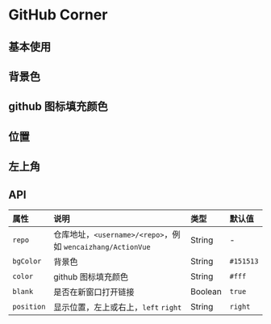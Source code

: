 # GitHub Corner 

## 基本使用

<Common-Democode>
  <github-corner-demo1 />
  <highlight-code slot="codeText" lang="vue">
    <template>
      <div class="box">
        <a-github-corner repo="wencaizhang/ActionVue" />
      </div>
    </template>
    <style scoped>
    .box {
      position: relative;
      display: inline-block;
      height: 100px;
      width: 100px;
      border: 1px solid #ccc
    }
    </style>
  </highlight-code>
</Common-Democode>



## 背景色

<Common-Democode>
  <github-corner-demo3 />
  <highlight-code slot="codeText" lang="vue">
    <template>
      <div>
        <div class="box">
          <a-github-corner repo="wencaizhang/ActionVue"/>
        </div>
        <div class="box">
          <a-github-corner repo="wencaizhang/ActionVue" bgColor="#64CEAA" />
        </div>
        <div class="box">
          <a-github-corner repo="wencaizhang/ActionVue" bgColor="#FD6C6C" />
        </div>
        <div class="box">
          <a-github-corner repo="wencaizhang/ActionVue" bgColor="#70B7FD" />
        </div>
      </div>
    </template>
    <style scoped>
    .box {
      position: relative;
      display: inline-block;
      height: 100px;
      width: 100px;
      border: 1px solid #ccc;
    }
    </style>
  </highlight-code>
</Common-Democode>

## github 图标填充颜色

<Common-Democode>
  <github-corner-demo4 />
  <highlight-code slot="codeText" lang="vue">
    <template>
      <div class="box">
        <a-github-corner repo="wencaizhang/ActionVue" color="#fff"/>
      </div>
    </template>
    <style scoped>
    .box {
      position: relative;
      display: inline-block;
      height: 100px;
      width: 100px;
      border: 1px solid #ccc
    }
    </style>
  </highlight-code>
</Common-Democode>


## 位置

<Common-Democode>
  <github-corner-demo5 />
  <highlight-code slot="codeText" lang="vue">
    <template>
      <div>
        <div class="box">
          <a-github-corner repo="wencaizhang/ActionVue" position="left" />
        </div>
        <div class="box">
          <a-github-corner repo="wencaizhang/ActionVue" />
        </div>
      </div>
    </template>
    <style scoped>
    .box {
      position: relative;
      display: inline-block;
      height: 100px;
      width: 100px;
      border: 1px solid #ccc;
    }
    </style>
  </highlight-code>
</Common-Democode>

## 左上角

<Common-Democode>
  <github-corner-demo6 />
  <highlight-code slot="codeText" lang="vue">
    <template>
      <div>
        <p>效果请查看右上角</p>
        <div class="box">
          <a-github-corner repo="wencaizhang/ActionVue" />
        </div>
      </div>
    </template>
    <style scoped>
    .box {
      position: fixed;
      top: 0;
      right: 0;
      z-index: 100;
      display: inline-block;
      height: 100px;
      width: 100px;
    }
    </style>
  </highlight-code>
</Common-Democode>

## API

属性 |	说明	| 类型 |	默认值
:--- | :--- | :--- | :---
`repo` | 仓库地址，`<username>/<repo>`，例如 `wencaizhang/ActionVue` | String | - 
`bgColor` | 背景色 | String | `#151513`
`color` | github 图标填充颜色 | String | `#fff`
`blank` | 是否在新窗口打开链接 | Boolean | `true`
`position` | 显示位置，左上或右上，`left` `right` | String | `right`